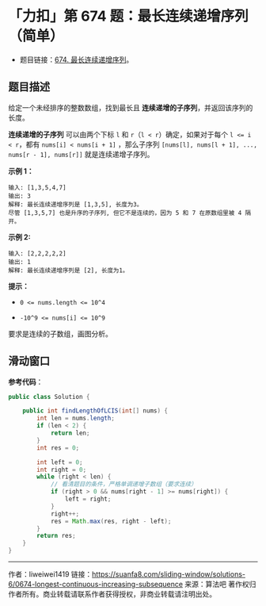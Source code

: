 # 「力扣」第 674 题：最长连续递增序列（简单）

- 题目链接：[674. 最长连续递增序列](https://leetcode-cn.com/problems/longest-continuous-increasing-subsequence/)。

## 题目描述

给定一个未经排序的整数数组，找到最长且 **连续递增的子序列**，并返回该序列的长度。

**连续递增的子序列** 可以由两个下标 `l` 和 `r`（`l < r`）确定，如果对于每个 `l <= i < r`，都有 `nums[i] < nums[i + 1]` ，那么子序列 `[nums[l], nums[l + 1], ..., nums[r - 1], nums[r]]` 就是连续递增子序列。

**示例 1：**

```
输入: [1,3,5,4,7]
输出: 3
解释: 最长连续递增序列是 [1,3,5], 长度为3。
尽管 [1,3,5,7] 也是升序的子序列, 但它不是连续的，因为 5 和 7 在原数组里被 4 隔开。
```

**示例 2:**

```
输入: [2,2,2,2,2]
输出: 1
解释: 最长连续递增序列是 [2], 长度为1。
```

**提示：**

- `0 <= nums.length <= 10^4`

- `-10^9 <= nums[i] <= 10^9`

要求是连续的子数组，画图分析。

## 滑动窗口

**参考代码**：

```Java []
public class Solution {

    public int findLengthOfLCIS(int[] nums) {
        int len = nums.length;
        if (len < 2) {
            return len;
        }
        int res = 0;

        int left = 0;
        int right = 0;
        while (right < len) {
            // 看清题目的条件，严格单调递增子数组（要求连续）
            if (right > 0 && nums[right - 1] >= nums[right]) {
                left = right;
            }
            right++;
            res = Math.max(res, right - left);
        }
        return res;
    }
}
```



---

作者：liweiwei1419
链接：https://suanfa8.com/sliding-window/solutions-6/0674-longest-continuous-increasing-subsequence
来源：算法吧
著作权归作者所有。商业转载请联系作者获得授权，非商业转载请注明出处。